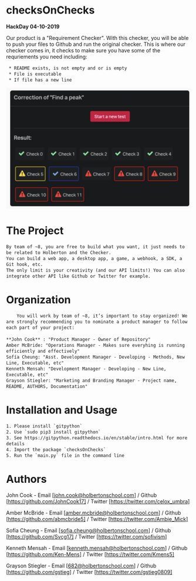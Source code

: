 # **checksOnChecks**
**HackDay 04-10-2019**

Our product is a "Requirement Checker". With this checker, you will be able to push your files
to Github and run the original checker. This is where our checker comes in, it checks to make 
sure you have some of the requriements you need including:

     * README exists, is not empty and or is empty
     * File is executable
     * If file has a new line


![Req. Checker](check.png)


# **The Project**

  	By team of ~8, you are free to build what you want, it just needs to be related to Holberton and the Checker.
	You can build a web app, a desktop app, a game, a webhook, a SDK, a Git hook, etc. 
	The only limit is your creativity (and our API limits!) You can also integrate other API like Github or Twitter for example.

# **Organization**

        You will work by team of ~8, it’s important to stay organized! We are strongly recommending you to nominate a product manager to follow each part of your project:

	**John Cook** : "Product Manager - Owner of Repository"
	Amber McBride: "Operations Manager - Makes sure everyhing is running efficiently and effectively"
	Sofía Cheung: "Asst. Development Manager - Developing - Methods, New Line, Executable, etc"
	Kenneth Mensah: "Development Manager - Developing - New Line, Executable, etc"
	Grayson Stiegler: "Marketing and Branding Manager - Project name, README, AUTHORS, Documentation"





# **Installation and Usage**

  	1. Please install `gitpython`
	2. Use `sudo pip3 install gitpython`
	3. See https://gitpython.readthedocs.io/en/stable/intro.html for more details
	4. Import the package `checksOnChecks`
	5. Run the `main.py` file in the command line







# **Authors**

John Cook - Email [john.cook@holbertonschool.com] / Github [https://github.com/JohnCook17] / Twitter [https://twitter.com/celox_umbra]

Amber McBride - Email [amber.mcbride@holbertonschool.com] / Github [https://github.com/abmcbride5] / Twitter [https://twitter.com/Ambie_Mick]

Sofía Cheung - Email [sofia.cheung@holbertonschool.com] / Github [https://github.com/Svcg17] / Twitter [https://twitter.com/sofivism]

Kenneth Mensah - Email [kenneth.mensah@holbertonschool.com] / Github [https://github.com/Ken-Mens] / Twitter [https://twitter.com/Kmens5]

Grayson Stiegler - Email [682@holbertonschool.com] / Github [https://github.com/gstieg] / Twitter [https://twitter.com/gstieg0809]
